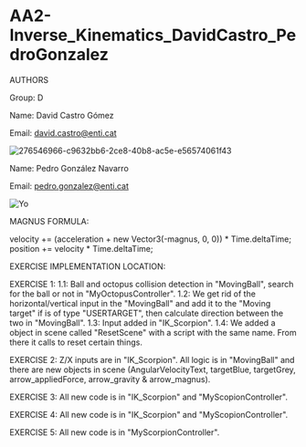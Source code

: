 # AA2-Inverse_Kinematics_DavidCastro_PedroGonzalez

AUTHORS

Group: D

Name: David Castro Gómez

Email: david.castro@enti.cat

![276546966-c9632bb6-2ce8-40b8-ac5e-e56574061f43](https://github.com/DavidCastroGomez/AA3-Interaction_DavidCastro_PedroGonzalez/assets/99645935/50e63662-8361-4196-952d-7ac6cfbfd45a)

Name: Pedro González Navarro

Email: pedro.gonzalez@enti.cat

![Yo](https://github.com/DavidCastroGomez/AA1-ManualMovement_DavidCastro_PedroGonzalez/assets/99645935/151781d6-536e-4ca4-8afc-d8631f08d504)

MAGNUS FORMULA:

velocity += (acceleration + new Vector3(-magnus, 0, 0)) * Time.deltaTime;
position += velocity * Time.deltaTime;

EXERCISE IMPLEMENTATION LOCATION:

EXERCISE 1:
1.1: Ball and octopus collision detection in "MovingBall", search for the ball or not in "MyOctopusController".
1.2: We get rid of the horizontal/vertical input in the "MovingBall" and add it to the "Moving target" if is of type "USERTARGET", then calculate direction between the two in "MovingBall".
1.3: Input added in "IK_Scorpion".
1.4: We added a object in scene called "ResetScene" with a script with the same name. From there it calls to reset certain things.

EXERCISE 2:
Z/X inputs are in "IK_Scorpion". All logic is in "MovingBall" and there are new objects in scene (AngularVelocityText, targetBlue, targetGrey, arrow_appliedForce, arrow_gravity & arrow_magnus).

EXERCISE 3:
All new code is in "IK_Scorpion" and "MyScopionController".

EXERCISE 4:
All new code is in "IK_Scorpion" and "MyScopionController".

EXERCISE 5:
All new code is in "MyScorpionController".
